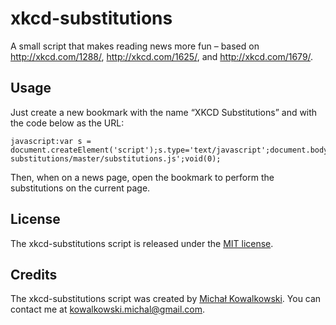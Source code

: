 xkcd-substitutions
==================

A small script that makes reading news more fun – based on http://xkcd.com/1288/, http://xkcd.com/1625/, and http://xkcd.com/1679/.

Usage
-----

Just create a new bookmark with the name “XKCD Substitutions” and with the code below as the URL:

    javascript:var s = document.createElement('script');s.type='text/javascript';document.body.appendChild(s);s.src='https://cdn.rawgit.com/michalkow/xkcd-substitutions/master/substitutions.js';void(0);

Then, when on a news page, open the bookmark to perform the substitutions on the current page.

License
-------
The xkcd-substitutions script is released under the [MIT license](http://opensource.org/licenses/mit-license.php).

Credits
-------
The xkcd-substitutions script was created by [Michał Kowalkowski](https://github.com/michalkow). You can contact me at [kowalkowski.michal@gmail.com](mailto:kowalkowski.michal@gmail.com).
